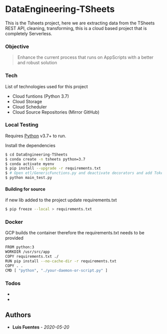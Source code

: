 # DataEngineering-TSheets

This is the Tsheets project, here we are extracting data from the TSheets REST API, cleaning, transforming, this is a cloud based project that is completely Serverless.

### Objective

> Enhance the current process that runs on AppScripts with a better
> and robust solution

### Tech

List of technologies used for this project

* Cloud funtions (Python 3.7)
* Cloud Storage
* Cloud Scheduler
* Cloud Source Repositories (Mirror GitHub)

### Local Testing

Requires [Python](https://docs.conda.io/en/latest/miniconda.html) v3.7+ to run.

Install the dependencies

```sh
$ cd DataEngineering-TSheets
$ conda create -n tsheets python=3.7
$ conda activate myenv
$ pip install --upgrade -r requirements.txt
$ # Open etl/GenericFunctions.py and deactivate decorators and add Token
$ python main_test.py
```

#### Building for source
if new lib added to the project update requirements.txt
```sh
$ pip freeze --local > requirements.txt
```

### Docker
GCP builds the container therefore the requirements.txt needs to be provided

```sh
FROM python:3
WORKDIR /usr/src/app
COPY requirements.txt ./
RUN pip install --no-cache-dir -r requirements.txt
COPY . .
CMD [ "python", "./your-daemon-or-script.py" ]
```

### Todos

 - 
 - 
 
## Authors
* **Luis Fuentes** - *2020-05-20*